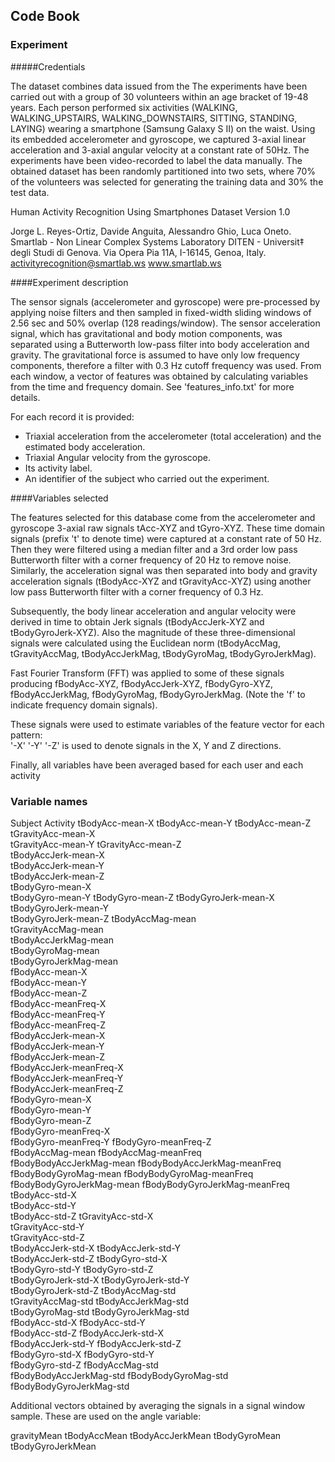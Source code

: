 ## Code Book 

### Experiment

#####Credentials

The dataset combines data issued from the The experiments have been carried out with a group of 30 volunteers within an age bracket of 19-48 years. Each person performed six activities (WALKING, WALKING_UPSTAIRS, WALKING_DOWNSTAIRS, SITTING, STANDING, LAYING) wearing a smartphone (Samsung Galaxy S II) on the waist. Using its embedded accelerometer and gyroscope, we captured 3-axial linear acceleration and 3-axial angular velocity at a constant rate of 50Hz. The experiments have been video-recorded to label the data manually. The obtained dataset has been randomly partitioned into two sets, where 70% of the volunteers was selected for generating the training data and 30% the test data. 

  Human Activity Recognition Using Smartphones Dataset
Version 1.0

  Jorge L. Reyes-Ortiz, Davide Anguita, Alessandro Ghio, Luca Oneto.
Smartlab - Non Linear Complex Systems Laboratory
DITEN - Universit‡ degli Studi di Genova.
Via Opera Pia 11A, I-16145, Genoa, Italy.
activityrecognition@smartlab.ws
www.smartlab.ws

  
####Experiment description


The sensor signals (accelerometer and gyroscope) were pre-processed by applying noise filters and then sampled in fixed-width sliding windows of 2.56 sec and 50% overlap (128 readings/window). The sensor acceleration signal, which has gravitational and body motion components, was separated using a Butterworth low-pass filter into body acceleration and gravity. The gravitational force is assumed to have only low frequency components, therefore a filter with 0.3 Hz cutoff frequency was used. From each window, a vector of features was obtained by calculating variables from the time and frequency domain. See 'features_info.txt' for more details. 

For each record it is provided:

  
- Triaxial acceleration from the accelerometer (total acceleration) and the estimated body acceleration.
- Triaxial Angular velocity from the gyroscope. 
- Its activity label. 
- An identifier of the subject who carried out the experiment.

####Variables selected

The features selected for this database come from the accelerometer and gyroscope 3-axial raw signals tAcc-XYZ and tGyro-XYZ. These time domain signals (prefix 't' to denote time) were captured at a constant rate of 50 Hz. Then they were filtered using a median filter and a 3rd order low pass Butterworth filter with a corner frequency of 20 Hz to remove noise. Similarly, the acceleration signal was then separated into body and gravity acceleration signals (tBodyAcc-XYZ and tGravityAcc-XYZ) using another low pass Butterworth filter with a corner frequency of 0.3 Hz. 

Subsequently, the body linear acceleration and angular velocity were derived in time to obtain Jerk signals (tBodyAccJerk-XYZ and tBodyGyroJerk-XYZ). Also the magnitude of these three-dimensional signals were calculated using the Euclidean norm (tBodyAccMag, tGravityAccMag, tBodyAccJerkMag, tBodyGyroMag, tBodyGyroJerkMag). 

Fast Fourier Transform (FFT) was applied to some of these signals producing fBodyAcc-XYZ, fBodyAccJerk-XYZ, fBodyGyro-XYZ, fBodyAccJerkMag, fBodyGyroMag, fBodyGyroJerkMag. (Note the 'f' to indicate frequency domain signals). 

These signals were used to estimate variables of the feature vector for each pattern:  
  '-X' '-Y' '-Z' is used to denote signals in the X, Y and Z directions.
  
  
Finally, all variables have been averaged based for each user and each activity


### Variable names


Subject
Activity
tBodyAcc-mean-X
tBodyAcc-mean-Y
tBodyAcc-mean-Z
tGravityAcc-mean-X           
tGravityAcc-mean-Y
tGravityAcc-mean-Z           
tBodyAccJerk-mean-X           
tBodyAccJerk-mean-Y          
tBodyAccJerk-mean-Z           
tBodyGyro-mean-X             
tBodyGyro-mean-Y
tBodyGyro-mean-Z
tBodyGyroJerk-mean-X
tBodyGyroJerk-mean-Y         
tBodyGyroJerk-mean-Z
tBodyAccMag-mean             
tGravityAccMag-mean           
tBodyAccJerkMag-mean         
tBodyGyroMag-mean             
tBodyGyroJerkMag-mean       
fBodyAcc-mean-X             
fBodyAcc-mean-Y              
fBodyAcc-mean-Z               
fBodyAcc-meanFreq-X          
fBodyAcc-meanFreq-Y           
fBodyAcc-meanFreq-Z          
fBodyAccJerk-mean-X           
fBodyAccJerk-mean-Y          
fBodyAccJerk-mean-Z           
fBodyAccJerk-meanFreq-X      
fBodyAccJerk-meanFreq-Y       
fBodyAccJerk-meanFreq-Z     
fBodyGyro-mean-X             
fBodyGyro-mean-Y             
fBodyGyro-mean-Z              
fBodyGyro-meanFreq-X        
fBodyGyro-meanFreq-Y
fBodyGyro-meanFreq-Z         
fBodyAccMag-mean
fBodyAccMag-meanFreq        
fBodyBodyAccJerkMag-mean
fBodyBodyAccJerkMag-meanFreq
fBodyBodyGyroMag-mean
fBodyBodyGyroMag-meanFreq
fBodyBodyGyroJerkMag-mean
fBodyBodyGyroJerkMag-meanFreq
tBodyAcc-std-X               
tBodyAcc-std-Y              
tBodyAcc-std-Z
tGravityAcc-std-X            
tGravityAcc-std-Y             
tGravityAcc-std-Z            
tBodyAccJerk-std-X
tBodyAccJerk-std-Y          
tBodyAccJerk-std-Z
tBodyGyro-std-X             
tBodyGyro-std-Y
tBodyGyro-std-Z              
tBodyGyroJerk-std-X
tBodyGyroJerk-std-Y          
tBodyGyroJerk-std-Z
tBodyAccMag-std              
tGravityAccMag-std
tBodyAccJerkMag-std          
tBodyGyroMag-std
tBodyGyroJerkMag-std         
fBodyAcc-std-X
fBodyAcc-std-Y              
fBodyAcc-std-Z
fBodyAccJerk-std-X          
fBodyAccJerk-std-Y
fBodyAccJerk-std-Z           
fBodyGyro-std-X
fBodyGyro-std-Y              
fBodyGyro-std-Z
fBodyAccMag-std             
fBodyBodyAccJerkMag-std
fBodyBodyGyroMag-std         
fBodyBodyGyroJerkMag-std


Additional vectors obtained by averaging the signals in a signal window sample. These are used on the angle variable:
  
gravityMean
tBodyAccMean
tBodyAccJerkMean
tBodyGyroMean
tBodyGyroJerkMean
